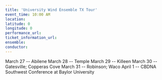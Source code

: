 ```yaml
---
title: 'University Wind Ensemble TX Tour'
event_time: 10:00 AM
location:
latitude: 0
longitude: 0
performance_url:
ticket_information_url:
ensemble:
conductor:
---
```

March 27 -- Abilene
March 28 -- Temple
March 29 -- Killeen
March 30 -- Gatesville; Copperas Cove
March 31 -- Robinson; Waco
April 1 -- CBDNA Southwest Conference at Baylor University